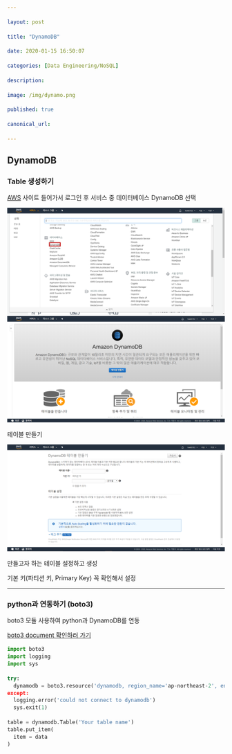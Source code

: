 ```yaml
---

layout: post

title: "DynamoDB"

date: 2020-01-15 16:50:07

categories: [Data Engineering/NoSQL]

description:

image: /img/dynamo.png

published: true

canonical_url:

---
```


## DynamoDB

### Table 생성하기

[AWS](https://ap-northeast-2.console.aws.amazon.com/) 사이트 들어가서 로그인 후 서비스 중 데이터베이스 DynamoDB 선택

<img src='/img/dynamo1.png'>

<img src='/img/dynamo2.png'>

테이블 만들기

<img src='/img/dynamo3.png'>

만들고자 하는 테이블 설정하고 생성

기본 키(파티션 키, Primary Key) 꼭 확인해서 설정

---------------------------------------------

### python과 연동하기 (boto3)

boto3 모듈 사용하여 python과 DynamoDB를 연동

[boto3 document 확인하러 가기](https://boto3.amazonaws.com/v1/documentation/api/latest/index.html)

```python
import boto3
import logging
import sys

try:
  dynamodb = boto3.resource('dynamodb, region_name='ap-northeast-2', endpoint_url = 'Your endpoint url')
except:
  logging.error('could not connect to dynamodb')
  sys.exit(1)

table = dynamodb.Table('Your table name')
table.put_item(
  item = data
)
```
